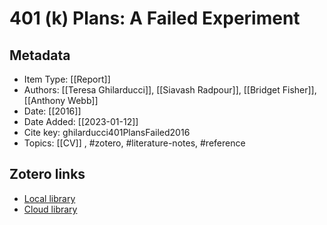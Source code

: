 # 401 (k) Plans: A Failed Experiment

## Metadata

* Item Type: [[Report]]
* Authors: [[Teresa Ghilarducci]], [[Siavash Radpour]], [[Bridget Fisher]], [[Anthony Webb]]
* Date: [[2016]]
* Date Added: [[2023-01-12]]
* Cite key: ghilarducci401PlansFailed2016
* Topics: [[CV]]
, #zotero, #literature-notes, #reference


##  Zotero links
* [Local library](zotero://select/items/1_E6GLYC53)
* [Cloud library](http://zotero.org/users/10903504/items/E6GLYC53)

